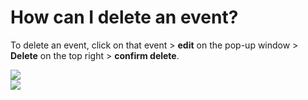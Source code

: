 # How can I delete an event?

<p class="no-margin">To delete an event, click on that event &gt; <b>edit</b> on the pop-up window &gt; <b>Delete</b> on the top right &gt; <b>confirm delete</b>.</p>
<p class="no-margin"></p>
<div class="intercom-container"><img src="/assets/img/teams-pro/image_101.png"></div><div class="intercom-container"><img src="/assets/img/teams-pro/image_102.png"></div>



